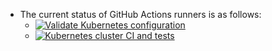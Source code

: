 - The current status of GitHub Actions runners is as follows:
  - [![Validate Kubernetes configuration](https://github.com/201508876PMH/flux-test/actions/workflows/k8s_validate.yaml/badge.svg)](https://github.com/201508876PMH/flux-test/actions/workflows/k8s_validate.yaml)
  - [![Kubernetes cluster CI and tests](https://github.com/201508876PMH/flux-test/actions/workflows/k8s_cluster_ci.yaml/badge.svg)](https://github.com/201508876PMH/flux-test/actions/workflows/k8s_cluster_ci.yaml)
